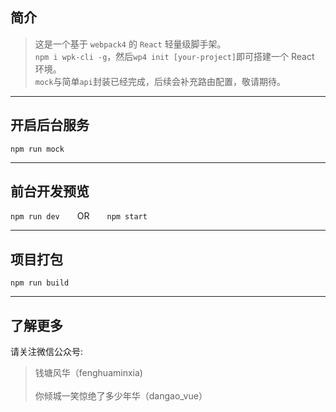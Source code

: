 ## 简介

>这是一个基于 `webpack4` 的 `React` 轻量级脚手架。<br>`npm i wpk-cli -g`，然后`wp4 init [your-project]`即可搭建一个 React 环境。<br>`mock`与简单`api`封装已经完成，后续会补充路由配置，敬请期待。

***

## 开启后台服务

`npm run mock`

***

## 前台开发预览

`npm run dev`&emsp;&emsp;OR&emsp;&emsp;`npm start`

***

## 项目打包

`npm run build`

***

## 了解更多

请关注微信公众号: 

>钱塘风华（fenghuaminxia)<br><br>你倾城一笑惊绝了多少年华（dangao_vue）

